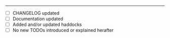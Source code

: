 <!-- Describe your change here -->

---

<!-- Tick off or strike-through / remove if not applicable -->
* [ ] CHANGELOG updated
* [ ] Documentation updated
* [ ] Added and/or updated haddocks
* [ ] No new TODOs introduced or explained herafter
